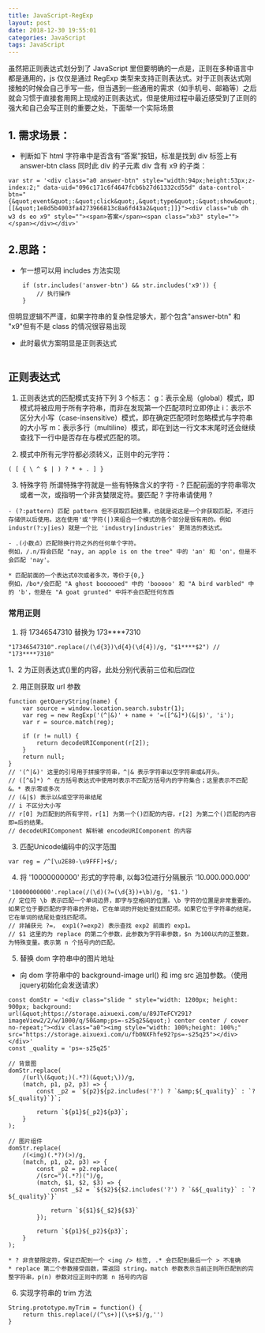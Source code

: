 ```yaml
---
title: JavaScript-RegExp
layout: post
date: 2018-12-30 19:55:01
categories: JavaScript
tags: JavaScript
---
```


虽然把正则表达式划分到了 JavaScript 里但要明确的一点是，正则在多种语言中都是通用的，js 仅仅是通过 RegExp 类型来支持正则表达式。对于正则表达式刚接触的时候会自己手写一些，但当遇到一些通用的需求（如手机号、邮箱等）之后就会习惯于直接套用网上现成的正则表达式，但是使用过程中最近感受到了正则的强大和自己会写正则的重要之处，下面举一个实际场景

## 1. 需求场景：
- 判断如下 html 字符串中是否含有“答案”按钮，标准是找到 div 标签上有 answer-btn class 同时此 div 的子元素 div 含有 x9 的子类：
```
var str = '<div class="a0 answer-btn" style="width:94px;height:53px;z-index:2;" data-uid="096c171c6f4647fcb6b27d61332cd55d" data-control-btn="{&quot;event&quot;:&quot;click&quot;,&quot;type&quot;:&quot;show&quot;,&quot;target&quot;:[[&quot;1e8d5b4003fa4273966813c8a6fd43a2&quot;]]}"><div class="ub dh w3 ds eo x9" style=""><span>答案</span><span class="xb3" style=""></span></div></div>'
```

## 2.思路：
- 乍一想可以用 includes 方法实现
```
    if (str.includes('answer-btn') && str.includes('x9')) {
        // 执行操作
    }
```
但明显逻辑不严谨，如果字符串的复杂性足够大，那个包含"answer-btn" 和 "x9"但有不是 class 的情况很容易出现
- 此时最优方案明显是正则表达式
```

```

## 正则表达式
  1. 正则表达式的匹配模式支持下列 3 个标志：
  g：表示全局（global）模式，即模式将被应用于所有字符串，而非在发现第一个匹配项时立即停止
  i：表示不区分大小写（case-insensitive）模式，即在确定匹配项时忽略模式与字符串的大小写
  m：表示多行（multiline）模式，即在到达一行文本末尾时还会继续查找下一行中是否存在与模式匹配的项。

  2. 模式中所有元字符都必须转义，正则中的元字符：
  ```
  ( [ { \ ^ $ | ) ? * + . ] }
  ```
  3. 特殊字符
    所谓特殊字符就是一些有特殊含义的字符
    - ?  匹配前面的字符串零次或者一次，或指明一个非贪婪限定符。要匹配 ? 字符串请使用 \?

    - (?:pattern) 匹配 pattern 但不获取匹配结果，也就是说这是一个非获取匹配，不进行存储供以后使用。这在使用'或'字符(|)来组合一个模式的各个部分是很有用的。例如 industr(?:y|ies) 就是一个比 'industry|industries' 更简洁的表达式。

    - .(小数点）匹配除换行符之外的任何单个字符。
    例如，/.n/将会匹配 "nay, an apple is on the tree" 中的 'an' 和 'on'，但是不会匹配 'nay'。

    * 匹配前面的一个表达式0次或者多次，等价于{0,}
    例如，/bo*/会匹配 "A ghost boooooed" 中的 'booooo' 和 "A bird warbled" 中的 'b'，但是在 "A goat grunted" 中将不会匹配任何东西

### 常用正则
1. 将 17346547310 替换为 173****7310
```
"17346547310".replace(/(\d{3})\d{4}(\d{4})/g, "$1****$2") // "173****7310"
```
$1、$2 为正则表达式()里的内容，此处分别代表前三位和后四位


2. 用正则获取 url 参数
```
function getQueryString(name) {
    var source = window.location.search.substr(1);
    var reg = new RegExp('(^|&)' + name + '=([^&]*)(&|$)', 'i');
    var r = source.match(reg);

    if (r != null) {
        return decodeURIComponent(r[2]);
    }
    return null;
}
// '(^|&)' 这里的引号用于拼接字符串，^|& 表示字符串以空字符串或&开头。
// ([^&]*) ^ 在方括号表达式中使用时表示不匹配方括号内的字符集合；这里表示不匹配 &。* 表示零或多次
// (&|$) 表示以&或空字符串结尾
// i 不区分大小写
// r[0] 为匹配到的所有字符，r[1] 为第一个()匹配的内容，r[2] 为第二个()匹配的内容即=后的结果。
// decodeURIComponent 解析被 encodeURIComponent 的内容
```

3. 匹配Unicode编码中的汉字范围
```
var reg = /^[\u2E80-\u9FFF]+$/;
```

4. 将 '10000000000' 形式的字符串, 以每3位进行分隔展示 '10.000.000.000'
```
'10000000000'.replace(/(\d)(?=(\d{3})+\b)/g, '$1.')
// 定位符 \b 表示匹配一个单词边界，即字与空格间的位置。\b 字符的位置是非常重要的。如果它位于要匹配的字符串的开始，它在单词的开始处查找匹配项。如果它位于字符串的结尾，它在单词的结尾处查找匹配项。
// 非捕获元 ?=， exp1(?=exp2) 表示查找 exp2 前面的 exp1。
// $1 这里的为 replace 的第二个参数，此参数为字符串参数，$n 为100以内的正整数，为特殊变量。表示第 n 个括号内的匹配。
```

5. 替换 dom 字符串中的图片地址
* 向 dom 字符串中的 background-image url() 和 img src 追加参数。（使用jquery初始化会发送请求）
```
const domStr = '<div class="slide " style="width: 1200px; height: 900px; background: url(&quot;https://storage.aixuexi.com/u/89JTeFCY291?imageView2/2/w/1000/q/50&amp;ps=-s25q25&quot;) center center / cover no-repeat;"><div class="a0"><img style="width: 100%;height: 100%;" src="https://storage.aixuexi.com/u/fb0NXFhfe92?ps=-s25q25"></div></div>'
const _quality = 'ps=-s25q25'

// 背景图
domStr.replace(
    /(url\(&quot;)(.*?)(&quot;\))/g,
    (match, p1, p2, p3) => {
        const _p2 = `${p2}${p2.includes('?') ? `&amp;${_quality}` : `?${_quality}`}`;

        return `${p1}${_p2}${p3}`;
    }
);

// 图片组件
domStr.replace(
    /(<img)(.*?)(>)/g,
    (match, p1, p2, p3) => {
        const _p2 = p2.replace(
        /(src=")(.*?)(")/g,
        (match, $1, $2, $3) => {
            const _$2 = `${$2}${$2.includes('?') ? `&${_quality}` : `?${_quality}`}`

            return `${$1}${_$2}${$3}`
        });

        return `${p1}${_p2}${p3}`;
    }
);

* ? 非贪婪限定符，保证匹配到一个 <img /> 标签, .* 会匹配到最后一个 > 不准确
* replace 第二个参数接受函数，需返回 string，match 参数表示当前正则所匹配到的完整字符串，p(n) 参数对应正则中的第 n 括号的内容
```

6. 实现字符串的 trim 方法
```
String.prototype.myTrim = function() {
    return this.replace(/(^\s+)|(\s+$)/g,'')
}
```